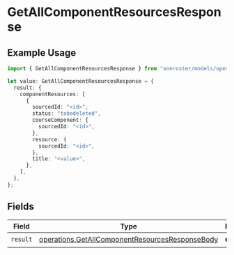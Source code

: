 # GetAllComponentResourcesResponse

## Example Usage

```typescript
import { GetAllComponentResourcesResponse } from "oneroster/models/operations";

let value: GetAllComponentResourcesResponse = {
  result: {
    componentResources: [
      {
        sourcedId: "<id>",
        status: "tobedeleted",
        courseComponent: {
          sourcedId: "<id>",
        },
        resource: {
          sourcedId: "<id>",
        },
        title: "<value>",
      },
    ],
  },
};
```

## Fields

| Field                                                                                                              | Type                                                                                                               | Required                                                                                                           | Description                                                                                                        |
| ------------------------------------------------------------------------------------------------------------------ | ------------------------------------------------------------------------------------------------------------------ | ------------------------------------------------------------------------------------------------------------------ | ------------------------------------------------------------------------------------------------------------------ |
| `result`                                                                                                           | [operations.GetAllComponentResourcesResponseBody](../../models/operations/getallcomponentresourcesresponsebody.md) | :heavy_check_mark:                                                                                                 | N/A                                                                                                                |